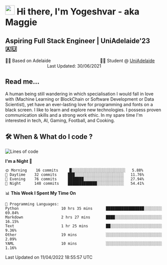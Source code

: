 <h1><img src="https://emojis.slackmojis.com/emojis/images/1531849430/4246/blob-sunglasses.gif?1531849430" width="30"/> Hi there, I'm Yogeshvar - aka Maggie</h1>

## Aspiring Full Stack Engineer | UniAdelaide'23 🇦🇺  
🏂🏻  Based on Adelaide &nbsp;&nbsp;&nbsp;&nbsp;&nbsp;&nbsp;&nbsp;&nbsp;&nbsp;&nbsp;&nbsp;&nbsp;&nbsp;&nbsp;&nbsp;&nbsp;&nbsp;&nbsp;&nbsp;&nbsp;&nbsp;&nbsp;&nbsp;&nbsp;&nbsp;&nbsp;&nbsp;&nbsp;&nbsp;&nbsp;&nbsp;&nbsp;&nbsp;&nbsp;&nbsp;&nbsp;&nbsp;&nbsp;&nbsp;👨‍💻 Student @ [UniAdelaide](https://www.adelaide.edu.au)   &nbsp;&nbsp;&nbsp;&nbsp;&nbsp;&nbsp;&nbsp;&nbsp;&nbsp;&nbsp;&nbsp;&nbsp;&nbsp;&nbsp;&nbsp;&nbsp;&nbsp;&nbsp;&nbsp;&nbsp;&nbsp;&nbsp;&nbsp;&nbsp;&nbsp;&nbsp;&nbsp;&nbsp;&nbsp;&nbsp;&nbsp;&nbsp; &nbsp;Last Updated: 30/06/2021

## Read me...

A human being still wandering in which specialisation I would fall in love with (Machine Learning or BlockChain or Software Development or Data Scientist), yet have an ever-lasting love for programming and fonts on a black screen. I like to learn and explore new technologies. I possess proven communication skills and a strong work ethic. In my spare time I'm interested in tech, AI, Gaming, Football, and Cooking.

## 🛠 When & What do I code ?  

<!--START_SECTION:waka-->
![Lines of code](https://img.shields.io/badge/From%20Hello%20World%20I%27ve%20Written-766%20Thousand%20lines%20of%20code-blue)

**I'm a Night 🦉** 

```text
🌞 Morning    16 commits     █░░░░░░░░░░░░░░░░░░░░░░░░   5.88% 
🌆 Daytime    32 commits     ███░░░░░░░░░░░░░░░░░░░░░░   11.76% 
🌃 Evening    76 commits     ███████░░░░░░░░░░░░░░░░░░   27.94% 
🌙 Night      148 commits    █████████████░░░░░░░░░░░░   54.41%

```


📊 **This Week I Spent My Time On** 

```text
💬 Programming Languages: 
Python                   10 hrs 35 mins      █████████████████░░░░░░░░   69.84% 
Markdown                 2 hrs 27 mins       ████░░░░░░░░░░░░░░░░░░░░░   16.15% 
Text                     1 hr 25 mins        ██░░░░░░░░░░░░░░░░░░░░░░░   9.36% 
Other                    19 mins             ░░░░░░░░░░░░░░░░░░░░░░░░░   2.09% 
YAML                     10 mins             ░░░░░░░░░░░░░░░░░░░░░░░░░   1.16%

```


 Last Updated on 11/04/2022 18:55:57 UTC
<!--END_SECTION:waka-->
